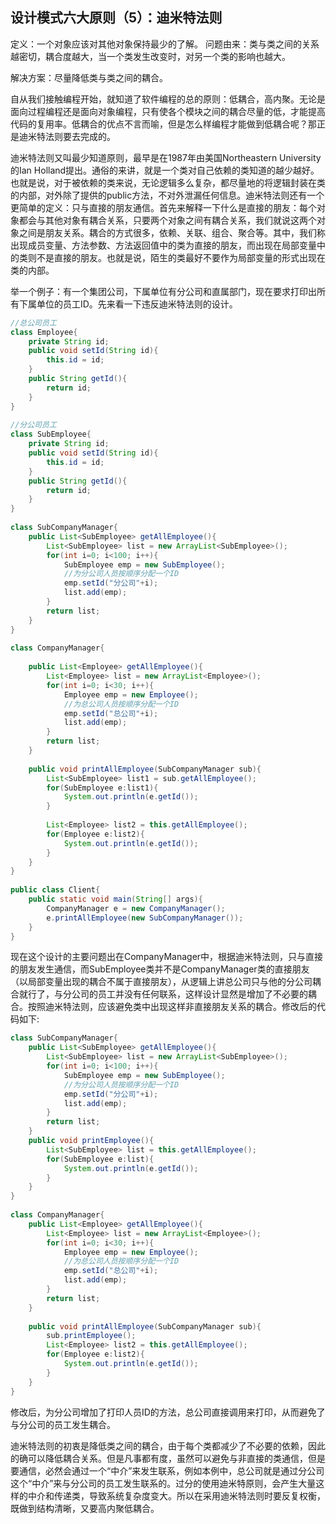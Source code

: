 ## 设计模式六大原则（5）：迪米特法则

定义：一个对象应该对其他对象保持最少的了解。
问题由来：类与类之间的关系越密切，耦合度越大，当一个类发生改变时，对另一个类的影响也越大。

解决方案：尽量降低类与类之间的耦合。

自从我们接触编程开始，就知道了软件编程的总的原则：低耦合，高内聚。无论是面向过程编程还是面向对象编程，只有使各个模块之间的耦合尽量的低，才能提高代码的复用率。低耦合的优点不言而喻，但是怎么样编程才能做到低耦合呢？那正是迪米特法则要去完成的。

迪米特法则又叫最少知道原则，最早是在1987年由美国Northeastern University的Ian Holland提出。通俗的来讲，就是一个类对自己依赖的类知道的越少越好。也就是说，对于被依赖的类来说，无论逻辑多么复杂，都尽量地的将逻辑封装在类的内部，对外除了提供的public方法，不对外泄漏任何信息。迪米特法则还有一个更简单的定义：只与直接的朋友通信。首先来解释一下什么是直接的朋友：每个对象都会与其他对象有耦合关系，只要两个对象之间有耦合关系，我们就说这两个对象之间是朋友关系。耦合的方式很多，依赖、关联、组合、聚合等。其中，我们称出现成员变量、方法参数、方法返回值中的类为直接的朋友，而出现在局部变量中的类则不是直接的朋友。也就是说，陌生的类最好不要作为局部变量的形式出现在类的内部。

举一个例子：有一个集团公司，下属单位有分公司和直属部门，现在要求打印出所有下属单位的员工ID。先来看一下违反迪米特法则的设计。

```java
//总公司员工  
class Employee{  
    private String id;  
    public void setId(String id){  
        this.id = id;  
    }  
    public String getId(){  
        return id;  
    }  
}  
  
//分公司员工  
class SubEmployee{  
    private String id;  
    public void setId(String id){  
        this.id = id;  
    }  
    public String getId(){  
        return id;  
    }  
}  
  
class SubCompanyManager{  
    public List<SubEmployee> getAllEmployee(){  
        List<SubEmployee> list = new ArrayList<SubEmployee>();  
        for(int i=0; i<100; i++){  
            SubEmployee emp = new SubEmployee();  
            //为分公司人员按顺序分配一个ID  
            emp.setId("分公司"+i);  
            list.add(emp);  
        }  
        return list;  
    }  
}  
  
class CompanyManager{  
  
    public List<Employee> getAllEmployee(){  
        List<Employee> list = new ArrayList<Employee>();  
        for(int i=0; i<30; i++){  
            Employee emp = new Employee();  
            //为总公司人员按顺序分配一个ID  
            emp.setId("总公司"+i);  
            list.add(emp);  
        }  
        return list;  
    }  
      
    public void printAllEmployee(SubCompanyManager sub){  
        List<SubEmployee> list1 = sub.getAllEmployee();  
        for(SubEmployee e:list1){  
            System.out.println(e.getId());  
        }  
  
        List<Employee> list2 = this.getAllEmployee();  
        for(Employee e:list2){  
            System.out.println(e.getId());  
        }  
    }  
}  
  
public class Client{  
    public static void main(String[] args){  
        CompanyManager e = new CompanyManager();  
        e.printAllEmployee(new SubCompanyManager());  
    }  
} 
```

现在这个设计的主要问题出在CompanyManager中，根据迪米特法则，只与直接的朋友发生通信，而SubEmployee类并不是CompanyManager类的直接朋友（以局部变量出现的耦合不属于直接朋友），从逻辑上讲总公司只与他的分公司耦合就行了，与分公司的员工并没有任何联系，这样设计显然是增加了不必要的耦合。按照迪米特法则，应该避免类中出现这样非直接朋友关系的耦合。修改后的代码如下:

```java
class SubCompanyManager{  
    public List<SubEmployee> getAllEmployee(){  
        List<SubEmployee> list = new ArrayList<SubEmployee>();  
        for(int i=0; i<100; i++){  
            SubEmployee emp = new SubEmployee();  
            //为分公司人员按顺序分配一个ID  
            emp.setId("分公司"+i);  
            list.add(emp);  
        }  
        return list;  
    }  
    public void printEmployee(){  
        List<SubEmployee> list = this.getAllEmployee();  
        for(SubEmployee e:list){  
            System.out.println(e.getId());  
        }  
    }  
}  
  
class CompanyManager{  
    public List<Employee> getAllEmployee(){  
        List<Employee> list = new ArrayList<Employee>();  
        for(int i=0; i<30; i++){  
            Employee emp = new Employee();  
            //为总公司人员按顺序分配一个ID  
            emp.setId("总公司"+i);  
            list.add(emp);  
        }  
        return list;  
    }  
      
    public void printAllEmployee(SubCompanyManager sub){  
        sub.printEmployee();  
        List<Employee> list2 = this.getAllEmployee();  
        for(Employee e:list2){  
            System.out.println(e.getId());  
        }  
    }  
}
```

修改后，为分公司增加了打印人员ID的方法，总公司直接调用来打印，从而避免了与分公司的员工发生耦合。

迪米特法则的初衷是降低类之间的耦合，由于每个类都减少了不必要的依赖，因此的确可以降低耦合关系。但是凡事都有度，虽然可以避免与非直接的类通信，但是要通信，必然会通过一个“中介”来发生联系，例如本例中，总公司就是通过分公司这个“中介”来与分公司的员工发生联系的。过分的使用迪米特原则，会产生大量这样的中介和传递类，导致系统复杂度变大。所以在采用迪米特法则时要反复权衡，既做到结构清晰，又要高内聚低耦合。